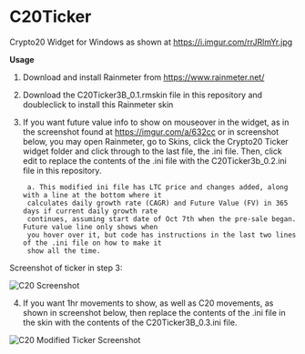 # C20Ticker
Crypto20 Widget for Windows as shown at https://i.imgur.com/rrJRlmYr.jpg


**Usage**
1. Download and install Rainmeter from https://www.rainmeter.net/
2. Download the C20Ticker3B_0.1.rmskin file in this repository and doubleclick to install this Rainmeter skin
3. If you want future value info to show on mouseover in the widget, as in the screenshot found at https://imgur.com/a/632cc or in screenshot below, you may open Rainmeter, go to Skins, click the Crypto20 Ticker widget folder and click through to the last file, the .ini file. Then, click edit to replace the contents of the .ini file with the C20Ticker3b_0.2.ini file in this repository.
      
		a. This modified ini file has LTC price and changes added, along with a line at the bottom where it 
		calculates daily growth rate (CAGR) and Future Value (FV) in 365 days if current daily growth rate 
		continues, assuming start date of Oct 7th when the pre-sale began. Future value line only shows when 
		you hover over it, but code has instructions in the last two lines of the .ini file on how to make it 
		show all the time.


Screenshot of ticker in step 3:

![C20 Screenshot](https://i.imgur.com/E5qdlcA.png)


4. If you want 1hr movements to show, as well as C20 movements, as shown in screenshot below, then replace the contents of the .ini file in the skin with the contents of the C20Ticker3B_0.3.ini file.

![C20 Modified Ticker Screenshot](https://i.imgur.com/I2Ygxqz.png)
